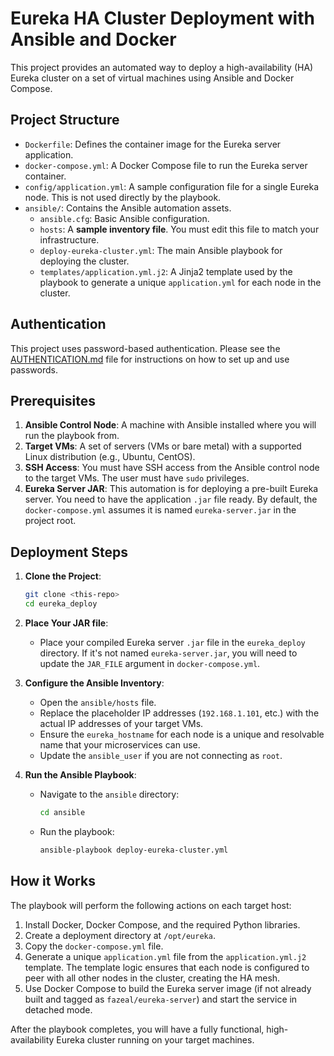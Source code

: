 # Eureka HA Cluster Deployment with Ansible and Docker

This project provides an automated way to deploy a high-availability (HA) Eureka cluster on a set of virtual machines using Ansible and Docker Compose.

## Project Structure

- `Dockerfile`: Defines the container image for the Eureka server application.
- `docker-compose.yml`: A Docker Compose file to run the Eureka server container.
- `config/application.yml`: A sample configuration file for a single Eureka node. This is not used directly by the playbook.
- `ansible/`: Contains the Ansible automation assets.
  - `ansible.cfg`: Basic Ansible configuration.
  - `hosts`: A **sample inventory file**. You must edit this file to match your infrastructure.
  - `deploy-eureka-cluster.yml`: The main Ansible playbook for deploying the cluster.
  - `templates/application.yml.j2`: A Jinja2 template used by the playbook to generate a unique `application.yml` for each node in the cluster.

## Authentication

This project uses password-based authentication. Please see the [AUTHENTICATION.md](../AUTHENTICATION.md) file for instructions on how to set up and use passwords.

## Prerequisites

1.  **Ansible Control Node**: A machine with Ansible installed where you will run the playbook from.
2.  **Target VMs**: A set of servers (VMs or bare metal) with a supported Linux distribution (e.g., Ubuntu, CentOS).
3.  **SSH Access**: You must have SSH access from the Ansible control node to the target VMs. The user must have `sudo` privileges.
4.  **Eureka Server JAR**: This automation is for deploying a pre-built Eureka server. You need to have the application `.jar` file ready. By default, the `docker-compose.yml` assumes it is named `eureka-server.jar` in the project root.

## Deployment Steps

1.  **Clone the Project**:
    ```bash
    git clone <this-repo>
    cd eureka_deploy
    ```

2.  **Place Your JAR file**:
    - Place your compiled Eureka server `.jar` file in the `eureka_deploy` directory. If it's not named `eureka-server.jar`, you will need to update the `JAR_FILE` argument in `docker-compose.yml`.

3.  **Configure the Ansible Inventory**:
    - Open the `ansible/hosts` file.
    - Replace the placeholder IP addresses (`192.168.1.101`, etc.) with the actual IP addresses of your target VMs.
    - Ensure the `eureka_hostname` for each node is a unique and resolvable name that your microservices can use.
    - Update the `ansible_user` if you are not connecting as `root`.

4.  **Run the Ansible Playbook**:
    - Navigate to the `ansible` directory:
      ```bash
      cd ansible
      ```
    - Run the playbook:
      ```bash
      ansible-playbook deploy-eureka-cluster.yml
      ```

## How it Works

The playbook will perform the following actions on each target host:
1.  Install Docker, Docker Compose, and the required Python libraries.
2.  Create a deployment directory at `/opt/eureka`.
3.  Copy the `docker-compose.yml` file.
4.  Generate a unique `application.yml` file from the `application.yml.j2` template. The template logic ensures that each node is configured to peer with all other nodes in the cluster, creating the HA mesh.
5.  Use Docker Compose to build the Eureka server image (if not already built and tagged as `fazeal/eureka-server`) and start the service in detached mode.

After the playbook completes, you will have a fully functional, high-availability Eureka cluster running on your target machines.
